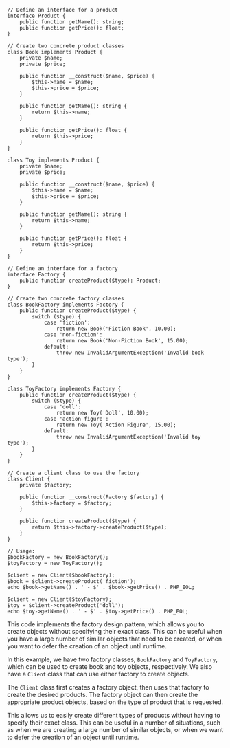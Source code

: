 ```
// Define an interface for a product
interface Product {
    public function getName(): string;
    public function getPrice(): float;
}

// Create two concrete product classes
class Book implements Product {
    private $name;
    private $price;

    public function __construct($name, $price) {
        $this->name = $name;
        $this->price = $price;
    }

    public function getName(): string {
        return $this->name;
    }

    public function getPrice(): float {
        return $this->price;
    }
}

class Toy implements Product {
    private $name;
    private $price;

    public function __construct($name, $price) {
        $this->name = $name;
        $this->price = $price;
    }

    public function getName(): string {
        return $this->name;
    }

    public function getPrice(): float {
        return $this->price;
    }
}

// Define an interface for a factory
interface Factory {
    public function createProduct($type): Product;
}

// Create two concrete factory classes
class BookFactory implements Factory {
    public function createProduct($type) {
        switch ($type) {
            case 'fiction':
                return new Book('Fiction Book', 10.00);
            case 'non-fiction':
                return new Book('Non-Fiction Book', 15.00);
            default:
                throw new InvalidArgumentException('Invalid book type');
        }
    }
}

class ToyFactory implements Factory {
    public function createProduct($type) {
        switch ($type) {
            case 'doll':
                return new Toy('Doll', 10.00);
            case 'action figure':
                return new Toy('Action Figure', 15.00);
            default:
                throw new InvalidArgumentException('Invalid toy type');
        }
    }
}

// Create a client class to use the factory
class Client {
    private $factory;

    public function __construct(Factory $factory) {
        $this->factory = $factory;
    }

    public function createProduct($type) {
        return $this->factory->createProduct($type);
    }
}

// Usage:
$bookFactory = new BookFactory();
$toyFactory = new ToyFactory();

$client = new Client($bookFactory);
$book = $client->createProduct('fiction');
echo $book->getName() . ' - $' . $book->getPrice() . PHP_EOL;

$client = new Client($toyFactory);
$toy = $client->createProduct('doll');
echo $toy->getName() . ' - $' . $toy->getPrice() . PHP_EOL;
```

This code implements the factory design pattern, which allows you to create objects without specifying their exact class. This can be useful when you have a large number of similar objects that need to be created, or when you want to defer the creation of an object until runtime.

In this example, we have two factory classes, `BookFactory` and `ToyFactory`, which can be used to create book and toy objects, respectively. We also have a `Client` class that can use either factory to create objects.

The `Client` class first creates a factory object, then uses that factory to create the desired products. The factory object can then create the appropriate product objects, based on the type of product that is requested.

This allows us to easily create different types of products without having to specify their exact class. This can be useful in a number of situations, such as when we are creating a large number of similar objects, or when we want to defer the creation of an object until runtime.